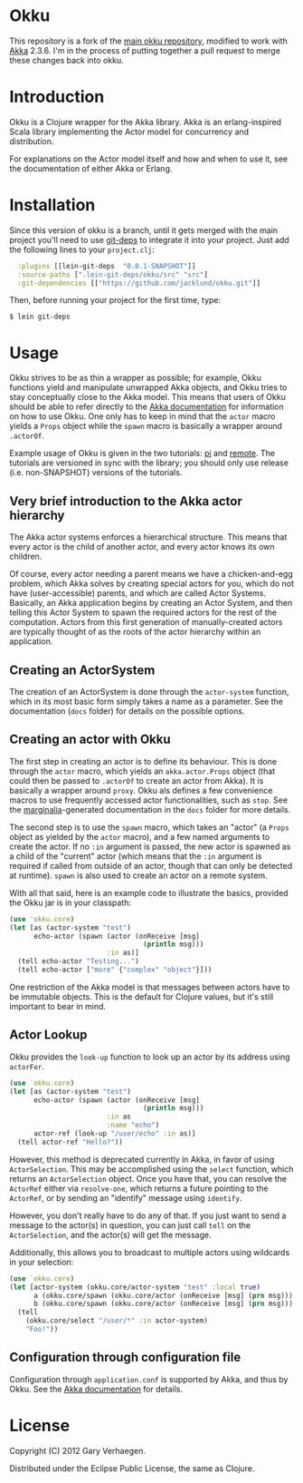 # Okku

This repository is a fork of the [main okku repository](https://github.com/gaverhae/okku),
modified to work with [Akka](http://akka.io) 2.3.6. I'm in the process of putting
together a pull request to merge these changes back into okku.

# Introduction

Okku is a Clojure wrapper for the Akka library. Akka is an erlang-inspired
Scala library implementing the Actor model for concurrency and distribution.

For explanations on the Actor model itself and how and when to use it, see the
documentation of either Akka or Erlang.

# Installation

Since this version of okku is a branch, until it gets merged with the main project
you'll need to use [git-deps](https://github.com/tobyhede/lein-git-deps) to integrate
it into your project. Just add the following lines to your `project.clj`:

```clojure
  :plugins [[lein-git-deps  "0.0.1-SNAPSHOT"]]
  :source-paths [".lein-git-deps/okku/src" "src"]
  :git-dependencies [["https://github.com/jacklund/okku.git"]]
```

Then, before running your project for the first time, type:

```
$ lein git-deps
```

# Usage

Okku strives to be as thin a wrapper as possible; for example, Okku functions
yield and manipulate unwrapped Akka objects, and Okku tries to stay
conceptually close to the Akka model. This means that users of Okku should be
able to refer directly to the [Akka documentation](http://akka.io/docs/) for
information on how to use Okku. One only has to keep in mind that the ``actor``
macro yields a ``Props`` object while the ``spawn`` macro is basically a
wrapper around ``.actorOf``.

Example usage of Okku is given in the two tutorials:
[pi](https://github.com/gaverhae/okku-pi) and
[remote](https://github.com/gaverhae/okku-remote). The tutorials are versioned
in sync with the library; you should only use release (i.e. non-SNAPSHOT)
versions of the tutorials.

## Very brief introduction to the Akka actor hierarchy

The Akka actor systems enforces a hierarchical structure. This means that every
actor is the child of another actor, and every actor knows its own children.

Of course, every actor needing a parent means we have a chicken-and-egg
problem, which Akka solves by creating special actors for you, which do not
have (user-accessible) parents, and which are called Actor Systems. Basically,
an Akka application begins by creating an Actor System, and then telling this
Actor System to spawn the required actors for the rest of the computation.
Actors from this first generation of manually-created actors are typically
thought of as the roots of the actor hierarchy within an application.

## Creating an ActorSystem

The creation of an ActorSystem is done through the ``actor-system`` function,
which in its most basic form simply takes a name as a parameter. See the
documentation (``docs`` folder) for details on the possible options.

## Creating an actor with Okku

The first step in creating an actor is to define its behaviour. This is done
through the ``actor`` macro, which yields an ``akka.actor.Props`` object (that
could then be passed to ``.actorOf`` to create an actor from Akka). It is
basically a wrapper around ``proxy``. Okku als defines a few convenience macros
to use frequently accessed actor functionalities, such as ``stop``. See the
[marginalia](https://github.com/fogus/marginalia/)-generated documentation in
the ``docs`` folder for more details.

The second step is to use the ``spawn`` macro, which takes an "actor" (a
``Props`` object as yielded by the ``actor`` macro), and a few named arguments
to create the actor. If no ``:in`` argument is passed, the new actor is spawned
as a child of the "current" actor (which means that the ``:in`` argument is
required if called from outside of an actor, though that can only be detected
at runtime). ``spawn`` is also used to create an actor on a remote system.

With all that said, here is an example code to illustrate the basics, provided
the Okku jar is in your classpath:
```clojure
(use 'okku.core)
(let [as (actor-system "test")
      echo-actor (spawn (actor (onReceive [msg]
                                 (println msg)))
                        :in as)]
  (tell echo-actor "Testing...")
  (tell echo-actor ["more" {"complex" "object"}]))
```

One restriction of the Akka model is that messages between actors have to be
immutable objects. This is the default for Clojure values, but it's still
important to bear in mind.

## Actor Lookup
Okku provides the `look-up` function to look up an actor by its address using
`actorFor`.

```clojure
(use `okku.core)
(let [as (actor-system "test")
      echo-actor (spawn (actor (onReceive [msg]
                                 (println msg)))
                        :in as
                        :name "echo")
      actor-ref (look-up "/user/echo" :in as)]
  (tell actor-ref "Hello?"))
```

However, this method is deprecated currently in Akka, in favor
of using `ActorSelection`. This may be accomplished using the `select`
function, which returns an `ActorSelection` object. Once you have that, you
can resolve the `ActorRef` either via `resolve-one`, which returns a future
pointing to the `ActorRef`, or by sending an "identify" message using `identify`.

However, you don't really have to do any of that. If you just want to send a message
to the actor(s) in question, you can just call `tell` on the `ActorSelection`,
and the actor(s) will get the message.

Additionally, this allows you to broadcast to multiple actors using wildcards
in your selection:

```clojure
(use `okku.core)
(let [actor-system (okku.core/actor-system "test" :local true)
      a (okku.core/spawn (okku.core/actor (onReceive [msg] (prn msg))) :in actor-system :name "foo")
      b (okku.core/spawn (okku.core/actor (onReceive [msg] (prn msg))) :in actor-system :name "bar")]
  (tell
    (okku.core/select "/user/*" :in actor-system)
    "Foo!"))
```

## Configuration through configuration file

Configuration through ``application.conf`` is supported by Akka, and thus by
Okku. See the [Akka documentation](http://akka.io/docs/) for details.

# License

Copyright (C) 2012 Gary Verhaegen.

Distributed under the Eclipse Public License, the same as Clojure.
